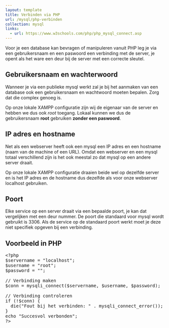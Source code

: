 ```yaml
---
layout: template
title: Verbinden via PHP
url: /mysql/php-verbinden
collection: mysql
links:
  - url: https://www.w3schools.com/php/php_mysql_connect.asp
---
```


Voor je een database kan bevragen of manipuleren vanuit PHP leg je via een gebruikersnaam en een paswoord een verbinding met de server, je opent als het ware een deur bij de server met een correcte sleutel.

## Gebruikersnaam en wachterwoord
Wanneer je via een publieke mysql werkt zal je bij het aanmaken van een database ook een gebruikersnaam en wachtwoord moeten bepalen. Zorg dat die complex genoeg is. 

Op onze lokale XAMPP configuratie zijn wij de eigenaar van de server en hebben we dus ook <em>root</em> toegang. Lokaal kunnen we dus de gebruikersnaam <strong>root</strong> gebruiken <strong>zonder een paswoord</strong>.

## IP adres en hostname

Net als een webserver heeft ook een mysql een IP adres en een hostname (naam van de machine of een URL). Omdat een webserver en een mysql totaal verschillend zijn is het ook meestal zo dat mysql op een andere server draait.

Op onze lokale XAMPP configuratie draaien beide wel op dezelfde server en is het IP adres en de hostname dus dezelfde als voor onze webserver localhost gebruiken.

## Poort

Elke service op een server draait via een bepaalde poort, je kan dat vergelijken met een deur nummer. De poort die standaard voor mysql wordt gebruikt is 3306. Als de service op de standaard poort werkt moet je deze niet specifiek opgeven bij een verbinding.

## Voorbeeld in PHP

<pre>
&lt;?php
$servername = "localhost";
$username = "root";
$password = "";

// Verbinding maken
$conn = mysqli_connect($servername, $username, $password);

// Verbinding controleren
if (!$conn) {
  die("Fout bij het verbinden: " . mysqli_connect_error());
} 
echo "Succesvol verbonden";
?&gt;
</pre>